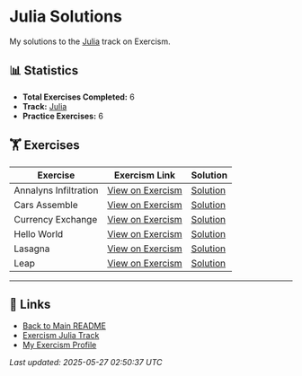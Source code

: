 # Julia Solutions

My solutions to the [Julia](https://exercism.org/tracks/julia) track on Exercism.

## 📊 Statistics

- **Total Exercises Completed:** 6
- **Track:** [Julia](https://exercism.org/tracks/julia)
- **Practice Exercises:** 6

## 🏋️ Exercises

| Exercise | Exercism Link | Solution |
|----------|---------------|----------|
| Annalyns Infiltration | [View on Exercism](https://exercism.org/tracks/julia/exercises/annalyns-infiltration) | [Solution](annalyns-infiltration/README.md) |
| Cars Assemble | [View on Exercism](https://exercism.org/tracks/julia/exercises/cars-assemble) | [Solution](cars-assemble/README.md) |
| Currency Exchange | [View on Exercism](https://exercism.org/tracks/julia/exercises/currency-exchange) | [Solution](currency-exchange/README.md) |
| Hello World | [View on Exercism](https://exercism.org/tracks/julia/exercises/hello-world) | [Solution](hello-world/README.md) |
| Lasagna | [View on Exercism](https://exercism.org/tracks/julia/exercises/lasagna) | [Solution](lasagna/README.md) |
| Leap | [View on Exercism](https://exercism.org/tracks/julia/exercises/leap) | [Solution](leap/README.md) |

---

## 🔗 Links

- [Back to Main README](../README.md)
- [Exercism Julia Track](https://exercism.org/tracks/julia)
- [My Exercism Profile](https://exercism.org/profiles/princemuel)

*Last updated: 2025-05-27 02:50:37 UTC*
